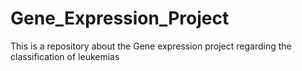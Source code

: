 # Gene_Expression_Project
This is a repository about the Gene expression project regarding the classification of leukemias
